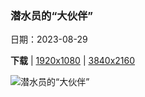 ### 潜水员的“大伙伴”

日期：2023-08-29

**下载**  |  [1920x1080](https://cn.bing.com/th?id=OHR.NingalooShark_ZH-CN9014712175_1920x1080.jpg)  |  [3840x2160](https://cn.bing.com/th?id=OHR.NingalooShark_ZH-CN9014712175_UHD.jpg)

![潜水员的“大伙伴”](https://cn.bing.com/th?id=OHR.NingalooShark_ZH-CN9014712175_1920x1080.jpg "鲸鲨，宁加洛珊瑚礁，西澳大利亚 (© Jason Edwards/Getty Images)")

